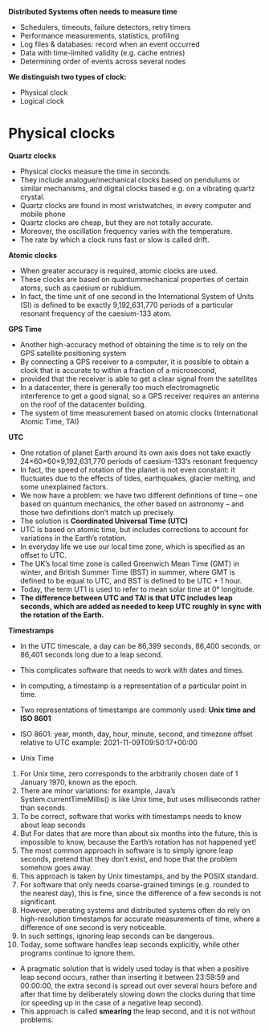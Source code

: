 **Distributed Systems often needs to measure time**

- Schedulers, timeouts, failure detectors, retry timers
- Performance measurements, statistics, profiling
- Log files & databases: record when an event occurred
- Data with time-limited validity (e.g. cache entries)
- Determining order of events across several nodes

**We distinguish two types of clock:**

- Physical clock
- Logical clock

# Physical clocks

**Quartz clocks**

- Physical clocks measure the time in seconds.
- They include analogue/mechanical clocks based on pendulums or similar mechanisms,
 and digital clocks based e.g. on a vibrating quartz crystal.
- Quartz clocks are found in most wristwatches, in every computer and mobile phone
- Quartz clocks are cheap, but they are not totally accurate. 
- Moreover, the oscillation frequency varies with the temperature.
- The rate by which a clock runs fast or slow is called drift.

**Atomic clocks**

- When greater accuracy is required, atomic clocks are used. 
- These clocks are based on quantummechanical properties of certain atoms, such as caesium or rubidium.
- In fact, the time unit of one second
in the International System of Units (SI) is defined to be exactly 9,192,631,770 periods of a particular
resonant frequency of the caesium-133 atom.


**GPS Time**

- Another high-accuracy method of obtaining the time is to rely on the GPS satellite positioning system
- By connecting a GPS receiver to a computer, it is possible to obtain a clock
that is accurate to within a fraction of a microsecond,
- provided that the receiver is able to get a clear
signal from the satellites
-  In a datacenter, there is generally too much electromagnetic interference to get
a good signal, so a GPS receiver requires an antenna on the roof of the datacenter building.
- The system of time measurement based on atomic clocks (International Atomic Time, TAI)

**UTC**

- One rotation of planet Earth around its own axis does not take exactly 24×60×60×9,192,631,770 periods
of caesium-133’s resonant frequency
- In fact, the speed of rotation of the planet is not even constant:
it fluctuates due to the effects of tides, earthquakes, glacier melting, and some unexplained factors.
- We now have a problem: we have two different definitions of time – one based on quantum mechanics, the
other based on astronomy – and those two definitions don’t match up precisely.
- The solution is **Coordinated Universal Time (UTC)**
- UTC is based on atomic time, but includes
corrections to account for variations in the Earth’s rotation.
-  In everyday life we use our local time zone, which is specified as an offset to UTC.
- The UK’s local time zone is called Greenwich Mean Time (GMT) in winter, and British Summer Time
(BST) in summer, where GMT is defined to be equal to UTC, and BST is defined to be UTC + 1 hour.
- Today, the term UT1 is used to refer to mean solar time at 0° longitude.
- **The difference between UTC and TAI is that UTC includes leap seconds, which are added as needed to keep UTC roughly in sync with the rotation of the Earth.**

**Timestramps**

- In the UTC timescale, a day can be 86,399 seconds, 86,400 seconds, or 86,401 seconds long due
to a leap second.
- This complicates software that needs to work with dates and times.
- In computing, a timestamp is a representation of a particular point in time.
- Two representations
of timestamps are commonly used: **Unix time and ISO 8601**

- ISO 8601: year, month, day, hour, minute, second, and
timezone offset relative to UTC
example: 2021-11-09T09:50:17+00:00

- Unix Time

1. For Unix time, zero corresponds to the
arbitrarily chosen date of 1 January 1970, known as the epoch.
2. There are minor variations: for example,
Java’s System.currentTimeMillis() is like Unix time, but uses milliseconds rather than seconds.
3. To be correct, software that works with timestamps needs to know about leap seconds
4. But For dates that are more than about six months into
the future, this is impossible to know, because the Earth’s rotation has not happened yet!
5. The most common approach in software is to simply ignore leap seconds, pretend that they don’t
exist, and hope that the problem somehow goes away.
6. This approach is taken by Unix timestamps, and
by the POSIX standard.
7. For software that only needs coarse-grained timings (e.g. rounded to the nearest
day), this is fine, since the difference of a few seconds is not significant.
8. However, operating systems and distributed systems often do rely on high-resolution timestamps for
accurate measurements of time, where a difference of one second is very noticeable.
9. In such settings,
ignoring leap seconds can be dangerous.
10. Today, some software handles leap seconds explicitly, while other programs continue to ignore them.

- A pragmatic solution that is widely used today is that when a positive leap second occurs, rather than
inserting it between 23:59:59 and 00:00:00, the extra second is spread out over several hours before and
after that time by deliberately slowing down the clocks during that time (or speeding up in the case of a
negative leap second).
- This approach is called **smearing** the leap second, and it is not without problems.
